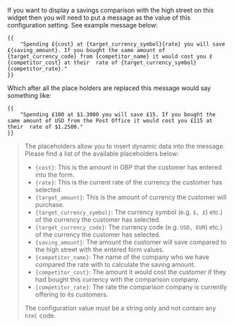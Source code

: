 If you want to display a savings comparison with the high street on this widget then you will need to put a message as
the value of this configuration setting. See example message below:

<pre><code class="language-none language-wrap">{{
    "Spending £{cost} at {target_currency_symbol}{rate} you will save £{saving_amount}. If you bought the same amount of {target_currency_code} from {competitor_name} it would cost you £{competitor_cost} at their  rate of {target_currency_symbol}{competitor_rate}."
}}</code></pre>

Which after all the place holders are replaced this message would say something like:

<pre><code class="language-none language-wrap">{{
    "Spending £100 at $1.3000 you will save £15. If you bought the same amount of USD from the Post Office it would cost you £115 at their  rate of $1.2500."
}}</code></pre>

<blockquote>
The placeholders allow you to insert dynamic data into the message. Please find a list of the available
placeholders below:

<ul class="list-disc ml-10">
    <li><code>{cost}</code>: This is the amount in GBP that the customer has entered into the form.</li>
    <li><code>{rate}</code>: This is the current rate of the currency the customer has selected.</li>
    <li><code>{target_amount}</code>: This is the amount of currency the customer will purchase.</li>
    <li><code>{target_currency_symbol}</code>: The currency symbol (e.g. <code>$, £</code>) etc.) of the currency the customer has selected.</li>
    <li><code>{target_currency_code}</code>: The currency code (e.g. <code>USD, EUR</code>) etc.) of the currency the customer has selected.</li>
    <li><code>{saving_amount}</code>: The amount the customer will save compared to the high street with the entered form values.</li>
    <li><code>{competitor_name}</code>: The name of the company who we have compared the rate with to calculate the saving amount.</li>
    <li><code>{competitor_cost}</code>: The amount it would cost the customer if they had bought this currency with the comparison company.</li>
    <li><code>{competitor_rate}</code>: The rate the comparison company is currently offering to its customers.</li>
</ul>

The configuration value must be a string only and not contain any `html` code.
</blockquote>
